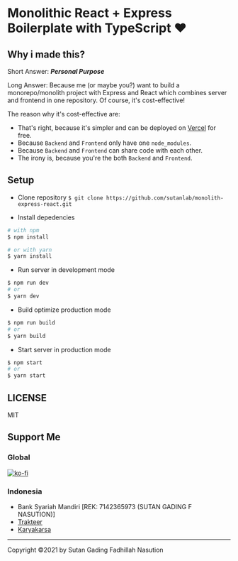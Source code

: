 # Monolithic React + Express Boilerplate with TypeScript ❤

## Why i made this?
Short Answer: ***Personal Purpose***

Long Answer: Because me (or maybe you?) want to build a monorepo/monolith project with Express and React which combines server and frontend in one repository. Of course, it's cost-effective!

The reason why it's cost-effective are:
- That's right, because it's simpler and can be deployed on [Vercel](https://vercel.com) for free.
- Because `Backend` and `Frontend` only have one `node_modules`.
- Because `Backend` and `Frontend` can share code with each other.
- The irony is, because you're the both `Backend` and `Frontend`.

## Setup
- Clone repository `$ git clone https://github.com/sutanlab/monolith-express-react.git`

- Install depedencies
```bash
# with npm
$ npm install

# or with yarn
$ yarn install
```

- Run server in development mode
```bash
$ npm run dev
# or
$ yarn dev
```

- Build optimize production mode
```bash
$ npm run build
# or
$ yarn build
```

- Start server in production mode
```bash
$ npm start
# or
$ yarn start 
```

## LICENSE
MIT

## Support Me
### Global
[![ko-fi](https://www.ko-fi.com/img/githubbutton_sm.svg)](https://ko-fi.com/B0B71P7PB)
### Indonesia
- Bank Syariah Mandiri [REK: 7142365973 (SUTAN GADING F NASUTION)]
- [Trakteer](https://trakteer.id/sutanlab)
- [Karyakarsa](https://karyakarsa.com/sutanlab)

---

Copyright ©2021 by Sutan Gading Fadhillah Nasution
